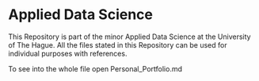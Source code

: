 # Applied Data Science
This Repository is part of the minor Applied Data Science at the University of The Hague. All the files stated in this Repository can be used for individual purposes with references.

To see into the whole file open Personal_Portfolio.md
